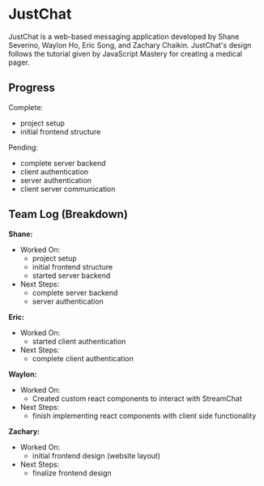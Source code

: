 # JustChat
JustChat is a web-based messaging application developed by Shane Severino, Waylon Ho, Eric Song, and Zachary Chaikin. JustChat's design follows the tutorial given by JavaScript Mastery for creating a medical pager. 

## Progress
Complete:
- project setup
- initial frontend structure

Pending:
- complete server backend
- client authentication
- server authentication
- client server communication

## Team Log (Breakdown)
**Shane:**
- Worked On:
  - project setup
  - initial frontend structure
  - started server backend
- Next Steps:
  - complete server backend
  - server authentication

**Eric:**
- Worked On:
  - started client authentication
- Next Steps:
  - complete client authentication

**Waylon:**
- Worked On:
  - Created custom react components to interact with StreamChat
- Next Steps:
  - finish implementing react components with client side functionality

**Zachary:**
- Worked On:
  - initial frontend design (website layout)
- Next Steps:
  - finalize frontend design

